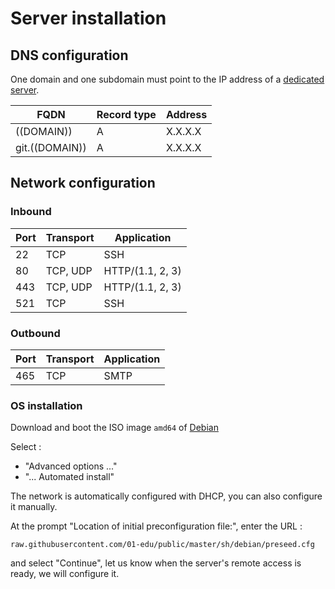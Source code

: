 # Server installation

## DNS configuration

One domain and one subdomain must point to the IP address of a [dedicated server](server-requirements.md).

| FQDN           | Record type | Address |
| -------------- | ----------- | ------- |
| ((DOMAIN))     | A           | X.X.X.X |
| git.((DOMAIN)) | A           | X.X.X.X |

## Network configuration

### Inbound

| Port | Transport | Application      |
| ---- | --------- | ---------------- |
| 22   | TCP       | SSH              |
| 80   | TCP, UDP  | HTTP/(1.1, 2, 3) |
| 443  | TCP, UDP  | HTTP/(1.1, 2, 3) |
| 521  | TCP       | SSH              |

### Outbound

| Port | Transport | Application |
| ---- | --------- | ----------- |
| 465  | TCP       | SMTP        |

### OS installation

Download and boot the ISO image `amd64` of [Debian](https://www.debian.org/distrib/netinst)

Select :

- "Advanced options ..."
- "... Automated install"

The network is automatically configured with DHCP, you can also configure it manually.

At the prompt "Location of initial preconfiguration file:", enter the URL :

```
raw.githubusercontent.com/01-edu/public/master/sh/debian/preseed.cfg
```

and select "Continue", let us know when the server's remote access is ready, we will configure it.
